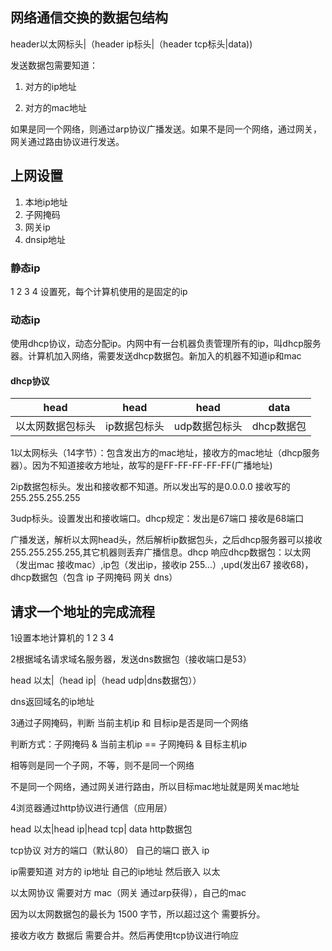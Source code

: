 ## 网络通信交换的数据包结构

header以太网标头|（header ip标头|（header tcp标头|data))

发送数据包需要知道：

1. 对方的ip地址

2. 对方的mac地址

如果是同一个网络，则通过arp协议广播发送。如果不是同一个网络，通过网关，网关通过路由协议进行发送。

## 上网设置

1. 本地ip地址
2. 子网掩码
3. 网关ip
4. dnsip地址

### 静态ip

1 2 3 4 设置死，每个计算机使用的是固定的ip

### 动态ip

使用dhcp协议，动态分配ip。内网中有一台机器负责管理所有的ip，叫dhcp服务器。计算机加入网络，需要发送dhcp数据包。新加入的机器不知道ip和mac

#### dhcp协议

| head             | head         | head          | data       |
| ---------------- | ------------ | ------------- | ---------- |
| 以太网数据包标头 | ip数据包标头 | udp数据包标头 | dhcp数据包 |

1以太网标头（14字节）：包含发出方的mac地址，接收方的mac地址（dhcp服务器）。因为不知道接收方地址，故写的是FF-FF-FF-FF-FF(广播地址)

2ip数据包标头。发出和接收都不知道。所以发出写的是0.0.0.0 接收写的255.255.255.255

3udp标头。设置发出和接收端口。dhcp规定：发出是67端口 接收是68端口

广播发送，解析以太网head头，然后解析ip数据包头，之后dhcp服务器可以接收255.255.255.255,其它机器则丢弃广播信息。dhcp 响应dhcp数据包：以太网（发出mac 接收mac）,ip包（发出ip，接收ip 255...）,upd(发出67 接收68)，dhcp数据包（包含 ip 子网掩码 网关 dns）

## 请求一个地址的完成流程

1设置本地计算机的 1 2 3 4

2根据域名请求域名服务器，发送dns数据包（接收端口是53）

head 以太|（head ip|（head udp|dns数据包））

dns返回域名的ip地址

3通过子网掩码，判断 当前主机ip 和 目标ip是否是同一个网络

判断方式：子网掩码 & 当前主机ip == 子网掩码 & 目标主机ip 

相等则是同一个子网，不等，则不是同一个网络

不是同一个网络，通过网关进行路由，所以目标mac地址就是网关mac地址

4浏览器通过http协议进行通信（应用层）

head 以太|head ip|head tcp| data http数据包

tcp协议 对方的端口（默认80） 自己的端口 嵌入 ip

ip需要知道 对方的 ip地址 自己的ip地址 然后嵌入 以太

以太网协议 需要对方 mac（网关 通过arp获得），自己的mac



因为以太网数据包的最长为 1500 字节，所以超过这个 需要拆分。

接收方收方 数据后 需要合并。然后再使用tcp协议进行响应




